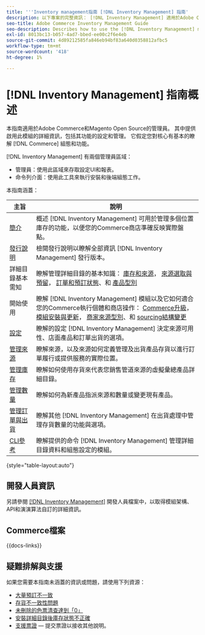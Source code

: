 ```yaml
---
title: '''Inventory management指南 [!DNL Inventory Management] 指南'
description: 以下專案的完整資訊： [!DNL Inventory Management] 適用於Adobe Commerce和Magento Open Source管理員，包括移轉和設定。
seo-title: Adobe Commerce Inventory Management Guide
seo-description: Describes how to use the [!DNL Inventory Management] module in Adobe Commerce or Magento Open Source.
exl-id: 8013bc13-b057-4ad7-bbed-ee00c2f6e4eb
source-git-commit: 4d89212585fa846eb94bf83a640d0358812afbc5
workflow-type: tm+mt
source-wordcount: '418'
ht-degree: 1%

---
```


# [!DNL Inventory Management] 指南概述

本指南適用於Adobe Commerce和Magento Open Source的管理員。 其中提供啟用此模組的詳細資訊，包括其功能的設定和管理。 它假定您對核心有基本的瞭解 [!DNL Commerce] 組態和功能。

[!DNL Inventory Management] 有兩個管理員區域：

- 管理員：使用此區域來存取設定UI和報表。
- 命令列介面：使用此工具來執行安裝和後端組態工作。

本指南涵蓋：

| 主旨 | 說明 |
| ------- | ----------- |
| [簡介](introduction.md) | 概述 [!DNL Inventory Management] 可用於管理多個位置庫存的功能，以便您的Commerce商店準確反映實際盤點。 |
| [發行說明](release-notes.md) | 檢閱發行說明以瞭解全部資訊 [!DNL Inventory Management] 發行版本。 |
| 詳細目錄基本需知 | 瞭解管理詳細目錄的基本知識： [庫存和來源](sources-stocks.md)， [來源選取與預留](selection-reservations.md)， [訂單和預訂狀態](order-status.md)、和 [產品型別](product-types.md) |
| 開始使用 | 瞭解 [!DNL Inventory Management] 模組以及它如何適合您的Commerce執行個體和商店操作： [Commerce升級](migrate.md)， [模組安裝與更新](install-update.md)， [商家來源型別](merchant-sourcing.md)、和 [sourcing結構變更](expand-restructure.md) |
| [設定](configuration.md) | 瞭解的設定 [!DNL Inventory Management] 決定來源可用性、店面產品和訂單出貨的選項。 |
| [管理來源](sources-manage.md) | 瞭解來源，以及來源如何定義管理及出貨產品存貨以進行訂單履行或提供服務的實際位置。 |
| [管理庫存](stocks-manage.md) | 瞭解如何使用存貨來代表您銷售管道來源的虛擬彙總產品詳細目錄。 |
| [管理數量](quantities-manage.md) | 瞭解如何為新產品指派來源和數量或變更現有產品。 |
| [管理訂單與出貨](shipments.md) | 瞭解其他 [!DNL Inventory Management] 在出貨處理中管理存貨數量的功能與選項。 |
| [CLI參考](cli.md) | 瞭解提供的命令 [!DNL Inventory Management] 管理詳細目錄資料和組態設定的模組。 |

{style="table-layout:auto"}

## 開發人員資訊

另請參閱 [[!DNL Inventory Management]](https://developer.adobe.com/commerce/webapi/rest/inventory/) 開發人員檔案中，以取得模組架構、API和演演算法自訂的詳細資訊。

## Commerce檔案

{{docs-links}}

## 疑難排解與支援

如果您需要本指南未涵蓋的資訊或問題，請使用下列資源：

- [大量預訂不一致](https://experienceleague.adobe.com/docs/commerce-knowledge-base/kb/support-tools/patches/v1-0-8/mdva-30112-magento-patch-large-number-reservation-inconsistencies.html)
- [存貨不一致性問題](https://experienceleague.adobe.com/docs/commerce-knowledge-base/kb/support-tools/patches/v1-0-14/mdva-33281-magento-patch-inventory-inconsistency-issues.html)
- [未刪除的色票清查達到「0」](https://experienceleague.adobe.com/docs/commerce-knowledge-base/kb/support-tools/patches/v1-0-17/mdva-34850-swatches-not-strike-through-inventory-reaches-0.html)
- [安裝詳細目錄後庫存狀態不正確](https://experienceleague.adobe.com/docs/commerce-knowledge-base/kb/troubleshooting/miscellaneous/stock-status-incorrect-after-magento-inventory-install.html)
- [支援票證](https://experienceleague.adobe.com/docs/commerce-knowledge-base/kb/help-center-guide/magento-help-center-user-guide.html#submit-ticket) — 提交票證以接收其他說明。
